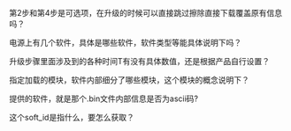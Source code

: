 
第2步和第4步是可选项，在升级的时候可以直接跳过擦除直接下载覆盖原有信息吗？

电源上有几个软件，具体是哪些软件，软件类型等能具体说明下吗？

升级步骤里面涉及到的各种时间T有没有具体数值，还是根据产品自行设置？

指定加载的模块，软件内部细分了哪些模块，这个模块的概念说明下？

提供的软件，就是那个.bin文件内部信息是否为ascii码?

这个soft_id是指什么，要怎么获取？



